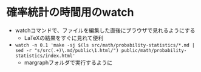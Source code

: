 # 確率統計の時間用のwatch

- watchコマンドで、ファイルを編集した直後にブラウザで見れるようにする
  - LaTeXの結果をすぐに見れて便利
- `watch -n 0.1 'make -sj $(ls src/math/probability-statistics/*.md | sed -r "s/src(.+)\.md/public\1.html/") public/math/probability-statistics/index.html'`
  - margraphフォルダで実行するように

